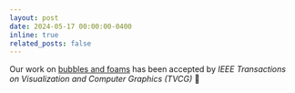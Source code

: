 ```yaml
---
layout: post
date: 2024-05-17 00:00:00-0400
inline: true
related_posts: false
---
```


Our work on [bubbles and foams](https://hhuiwangg.github.io/projects/melp-levelset/) has been accepted by _IEEE Transactions on Visualization and Computer Graphics (TVCG)_ :tada: